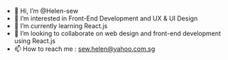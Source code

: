 - 👋 Hi, I’m @Helen-sew
- 👀 I’m interested in Front-End Development and UX & UI Design 
- 🌱 I’m currently learning React.js 
- 💞️ I’m looking to collaborate on web design and front-end development using React.js 
- 📫 How to reach me : sew.helen@yahoo.com.sg

<!---
Helen-sew/Helen-sew is a ✨ special ✨ repository because its `README.md` (this file) appears on your GitHub profile.
You can click the Preview link to take a look at your changes.
--->
